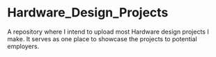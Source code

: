 # Hardware_Design_Projects
A repository where I intend to upload most Hardware design projects I make. It serves as one place to showcase the projects to potential employers.
